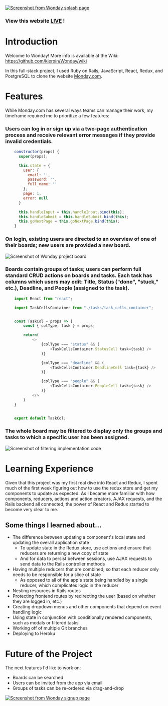 [![Screenshot from Wonday splash page](https://cdn.discordapp.com/attachments/865227670039560212/890754331555561482/wonday-sc-banner.png)](https://wonday-clone-of-monday.herokuapp.com/#/)

### View this website [LIVE](https://wonday-clone-of-monday.herokuapp.com/#/) !

# Introduction

Welcome to Wonday! More info is available at the Wiki: https://github.com/kierxin/Wonday/wiki

In this full-stack project, I used Ruby on Rails, JavaScript, React, Redux, and PostgreSQL to clone the website [Monday.com](https://monday.com/). 


# Features

While Monday.com has several ways teams can manage their work, my timeframe required me to prioritize a few features:


### Users can log in or sign up via a two-page authentication process and receive relevant error messages if they provide invalid credentials.
```javascript
    constructor(props) {
      super(props);

      this.state = {
        user: {
          email: '',
          password: '',
          full_name: ''
        },
        page: 1,
        error: null
      }

      this.handleInput = this.handleInput.bind(this);
      this.handleSubmit = this.handleSubmit.bind(this);
      this.goNextPage = this.goNextPage.bind(this);
    }
  ```


### On login, existing users are directed to an overview of one of their boards; new users are provided a new board.

![Screenshot of Wonday project board](https://media.discordapp.net/attachments/865227670039560212/888440008850145381/wonday-sc-1.png)


### Boards contain groups of tasks; users can perform full standard CRUD actions on boards and tasks. Each task has columns which users may edit: Title, Status ("done", "stuck," etc.), Deadline, and People (assigned to the task).

```javascript
    import React from "react";

    import TaskCellsContainer from "./tasks/task_cells_container";


    const TaskCol = props => {
        const { colType, task } = props;

        return(
            <>
                {colType === "status" && (
                    <TaskCellsContainer.StatusCell task={task} />
                )}

                {colType === "deadline" && (
                    <TaskCellsContainer.DeadlineCell task={task} />
                )}

                {colType === "people" && (
                    <TaskCellsContainer.PeopleCell task={task} />
                )}
            </>
        )
    }


    export default TaskCol;
  ```


### The whole board may be filtered to display only the groups and tasks to which a specific user has been assigned.

![Screenshot of filtering implementation code](https://cdn.discordapp.com/attachments/865227670039560212/888444534323830855/wonday-sc-2.png)


# Learning Experience

Given that this project was my first real dive into React and Redux, I spent much of the first week figuring out how to use the redux store and get my components to update as expected. As I became more familiar with how components, reducers, actions and action creators, AJAX requests, and the Rails backend all connected, the power of React and Redux started to become very clear to me.


## Some things I learned about...

- The difference between updating a component's local state and updating the overall application state
    - To update state in the Redux store, use actions and ensure that reducers are returning a new copy of state
    - And for data to persist between sessions, use AJAX requests to send data to the Rails controller methods
- Having multiple reducers that are combined, so that each reducer only needs to be responsible for a slice of state
    - As opposed to all of the app's state being handled by a single reducer, which complicates logic in the reducer
- Nesting resources in Rails routes
- Protecting frontend routes by redirecting the user (based on whether they are logged in, etc.)
- Creating dropdown menus and other components that depend on event handling logic
- Using state in conjunction with conditionally rendered components, such as modals or filtered tasks
- Working off of multiple Git branches
- Deploying to Heroku


# Future of the Project

The next features I'd like to work on:

- Boards can be searched
- Users can be invited from the app via email
- Groups of tasks can be re-ordered via drag-and-drop

[![Screenshot from Wonday signup page](https://media.discordapp.net/attachments/865227670039560212/890755177869606922/wonday-sc-footer.png?width=1440&height=570)](https://wonday-clone-of-monday.herokuapp.com/#/)
